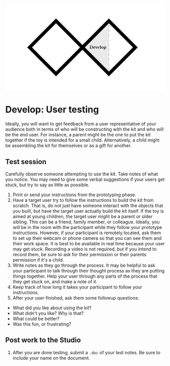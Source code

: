![Double Diamond Develop Phase graphic](/assets/dd-process-develop-1200px@2x.png)

# Develop: User testing

Ideally, you will want to get feedback from a user representative of your audience both in terms of who will be constructing with the kit and who will be the end user. For instance, a parent might be the one to put the kit together if the toy is intended for a small child. Alternatively, a child might be assembling the kit for themselves or as a gift for another.

## Test session

Carefully observe someone attempting to use the kit. Take notes of what you notice. You may need to give some verbal suggestions if your users get stuck, but try to say as little as possible. 

1. Print or send your instructions from the prototyping phase.
2. Have a target user try to follow the instructions to build the kit from scratch. That is, do not just have someone interact with the objects that you built, but have the target user actually build the kit itself. If the toy is aimed at young children, the target user might be a parent or older sibling. This can be a friend, family member, or colleague. Ideally, you will be in the room with the participant while they follow your prototype instructions. However, if your participant is remotely located, ask them to set up their webcam or phone camera so that you can see them and their work space. It is best to be available in real time because your user may get stuck. Recording a video is not required, but if you intend to record them, be sure to ask for their permission or their parents permission if it's a child.
3. Write notes as they go through the process. It may be helpful to ask your participant to talk through their thought process as they are putting things together. Help your user through any parts of the process that they get stuck on, and make a note of it.
4. Keep track of how long it takes your participant to follow your instructions.
5. After your user finished, ask them some followup questions:
  - What did you like about using the kit?
  - What didn't you like? Why is that?
  - What could be better?
  - Was this fun, or frustrating?

## Post work to the Studio

1. After you are done testing, submit a `.doc` of your test notes. Be sure to include your name on the document.